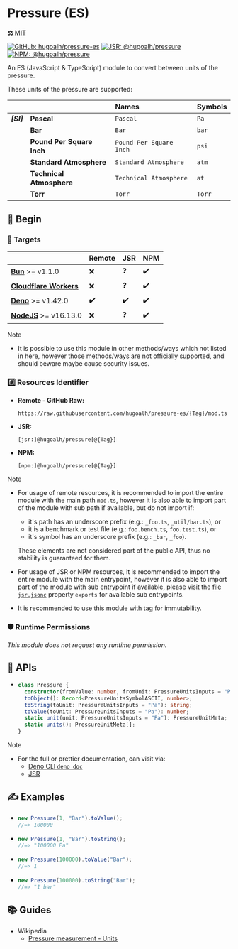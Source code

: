 # Pressure (ES)

[**⚖️** MIT](./LICENSE.md)

[![GitHub: hugoalh/pressure-es](https://img.shields.io/github/v/release/hugoalh/pressure-es?label=hugoalh/pressure-es&labelColor=181717&logo=github&logoColor=ffffff&sort=semver&style=flat "GitHub: hugoalh/pressure-es")](https://github.com/hugoalh/pressure-es)
[![JSR: @hugoalh/pressure](https://img.shields.io/jsr/v/@hugoalh/pressure?label=@hugoalh/pressure&labelColor=F7DF1E&logo=jsr&logoColor=000000&style=flat "JSR: @hugoalh/pressure")](https://jsr.io/@hugoalh/pressure)
[![NPM: @hugoalh/pressure](https://img.shields.io/npm/v/@hugoalh/pressure?label=@hugoalh/pressure&labelColor=CB3837&logo=npm&logoColor=ffffff&style=flat "NPM: @hugoalh/pressure")](https://www.npmjs.com/package/@hugoalh/pressure)

An ES (JavaScript & TypeScript) module to convert between units of the pressure.

These units of the pressure are supported:

|  |  | **Names** | **Symbols** |
|:-:|:--|:--|:--|
| ***\[SI\]*** | **Pascal** | `Pascal` | `Pa` |
|  | **Bar** | `Bar` | `bar` |
|  | **Pound Per Square Inch** | `Pound Per Square Inch` | `psi` |
|  | **Standard Atmosphere** | `Standard Atmosphere` | `atm` |
|  | **Technical Atmosphere** | `Technical Atmosphere` | `at` |
|  | **Torr** | `Torr` | `Torr` |

## 🔰 Begin

### 🎯 Targets

|  | **Remote** | **JSR** | **NPM** |
|:--|:--|:--|:--|
| **[Bun](https://bun.sh/)** >= v1.1.0 | ❌ | ❓ | ✔️ |
| **[Cloudflare Workers](https://workers.cloudflare.com/)** | ❌ | ❓ | ✔️ |
| **[Deno](https://deno.land/)** >= v1.42.0 | ✔️ | ✔️ | ✔️ |
| **[NodeJS](https://nodejs.org/)** >= v16.13.0 | ❌ | ❓ | ✔️ |

> [!NOTE]
> - It is possible to use this module in other methods/ways which not listed in here, however those methods/ways are not officially supported, and should beware maybe cause security issues.

### #️⃣ Resources Identifier

- **Remote - GitHub Raw:**
  ```
  https://raw.githubusercontent.com/hugoalh/pressure-es/{Tag}/mod.ts
  ```
- **JSR:**
  ```
  [jsr:]@hugoalh/pressure[@{Tag}]
  ```
- **NPM:**
  ```
  [npm:]@hugoalh/pressure[@{Tag}]
  ```

> [!NOTE]
> - For usage of remote resources, it is recommended to import the entire module with the main path `mod.ts`, however it is also able to import part of the module with sub path if available, but do not import if:
>
>   - it's path has an underscore prefix (e.g.: `_foo.ts`, `_util/bar.ts`), or
>   - it is a benchmark or test file (e.g.: `foo.bench.ts`, `foo.test.ts`), or
>   - it's symbol has an underscore prefix (e.g.: `_bar`, `_foo`).
>
>   These elements are not considered part of the public API, thus no stability is guaranteed for them.
> - For usage of JSR or NPM resources, it is recommended to import the entire module with the main entrypoint, however it is also able to import part of the module with sub entrypoint if available, please visit the [file `jsr.jsonc`](./jsr.jsonc) property `exports` for available sub entrypoints.
> - It is recommended to use this module with tag for immutability.

### 🛡️ Runtime Permissions

*This module does not request any runtime permission.*

## 🧩 APIs

- ```ts
  class Pressure {
    constructor(fromValue: number, fromUnit: PressureUnitsInputs = "Pa");
    toObject(): Record<PressureUnitsSymbolASCII, number>;
    toString(toUnit: PressureUnitsInputs = "Pa"): string;
    toValue(toUnit: PressureUnitsInputs = "Pa"): number;
    static unit(unit: PressureUnitsInputs = "Pa"): PressureUnitMeta;
    static units(): PressureUnitMeta[];
  }
  ```

> [!NOTE]
> - For the full or prettier documentation, can visit via:
>   - [Deno CLI `deno doc`](https://docs.deno.com/runtime/reference/cli/documentation_generator/)
>   - [JSR](https://jsr.io/@hugoalh/pressure)

## ✍️ Examples

- ```ts
  new Pressure(1, "Bar").toValue();
  //=> 100000
  ```
- ```ts
  new Pressure(1, "Bar").toString();
  //=> "100000 Pa"
  ```
- ```ts
  new Pressure(100000).toValue("Bar");
  //=> 1
  ```
- ```ts
  new Pressure(100000).toString("Bar");
  //=> "1 bar"
  ```

## 📚 Guides

- Wikipedia
  - [Pressure measurement - Units](https://en.wikipedia.org/wiki/Pressure_measurement#Units)
